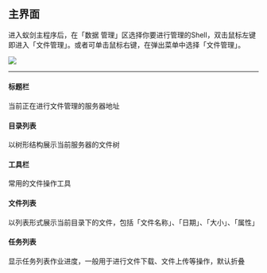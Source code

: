 主界面
---

进入蚁剑主程序后，在「数据 管理」区选择你要进行管理的Shell，双击鼠标左键即进入「文件管理」。或者可单击鼠标右键，在弹出菜单中选择「文件管理」。

![][img_main_page_1]

---

#### 标题栏

当前正在进行文件管理的服务器地址

#### 目录列表

以树形结构展示当前服务器的文件树

#### 工具栏

常用的文件操作工具

#### 文件列表

以列表形式展示当前目录下的文件，包括「文件名称」、「日期」、「大小」、「属性」

#### 任务列表

显示任务列表作业进度，一般用于进行文件下载、文件上传等操作，默认折叠

[img_main_page_1]: http://7xtigg.com1.z0.glb.clouddn.com/doc/file_manager/main_page_1.png
